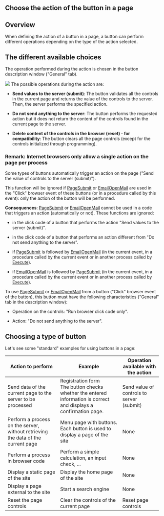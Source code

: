 


## Choose the action of the button in a page
			



<a name="NOTE1"></a>
<a name="NOTE1_1"></a>


## Overview
<a name="overview_ELTTEXTE000189"></a>
When defining the action of a button in a page, a button can perform different operations depending on the type of the action selected.

<a name="NOTE2"></a>
<a name="NOTE2_1"></a>


## The different available choices
<a name="the_different_available_choices_ELTTEXTE000213"></a>
The operation performed during the action is chosen in the button description window ("General" tab).

![](https://doc.pcsoft.fr/en-US/images/image.awp?langid=3&name=Btn_operation1.gif)
The possible operations during the action are:

- **Send values to the server (submit)**: 
	The button validates all the controls in the current page and returns the value of the controls to the server. Then, the server performs the specified action.

- **Do not send anything to the server**: 
	The button performs the requested action but it does not return the content of the controls found in the current page to the server.

- **Delete content of the controls in the browser (reset) - for compatibility**:
	The button clears all the page controls (except for the controls initialized through programming).



<a name="NOTE2_2"></a>


### Remark: Internet browsers only allow a single action on the page per process
<a name="remark_internet_browsers_only_allow_single_action_the_page_per_process_ELTPARAGRAPHE000035"></a>

Some types of buttons automatically trigger an action on the page ("Send the value of controls to the server (submit)").

This function will be ignored if [PageSubmit](../WDLang2/3058020.md) or [EmailOpenMail](../WDLang2/3032021.md) are used in the "Click" browser event of these buttons (or in a procedure called by this event): only the action of the button will be performed.

**Consequences**: [PageSubmit](../WDLang2/3058020.md) or [EmailOpenMail](../WDLang2/3032021.md) cannot be used in a code that triggers an action (automatically or not). These functions are ignored:

- in the click code of a button that performs the action "Send values to the server (submit)".

- in the click code of a button that performs an action different from "Do not send anything to the server".

- if [PageSubmit](../WDLang2/3058020.md) is followed by [EmailOpenMail](../WDLang2/3032021.md) (in the current event, in a procedure called by the current event or in another process called by [Execute](../WDLang1/3013041.md)).

- if [EmailOpenMail](../WDLang2/3032021.md) is followed by [PageSubmit](../WDLang2/3058020.md) (in the current event, in a procedure called by the current event or in another process called by [Execute](../WDLang1/3013041.md)).




To use [PageSubmit](../WDLang2/3058020.md) or [EmailOpenMail](../WDLang2/3032021.md) from a button ("Click" browser event of the button), this button must have the following characteristics ("General" tab in the description window):

- Operation on the controls: "Run browser click code only". 

- Action: "Do not send anything to the server".




<a name="NOTE3"></a>
<a name="NOTE3_1"></a>


## Choosing a type of button
<a name="choosing_type_button_ELTTEXTE000243"></a>
Let's see some "standard" examples for using buttons in a page:


| Action to perform | Example | Operation available with the action |
| --- | --- | --- |
| Send data of the current page to the server to be processed | Registration form<br>The button checks whether the entered information is correct and displays a confirmation page. | Send value of controls to server (submit) |
| Perform a process on the server, without retrieving the data of the current page | Menu page with buttons.<br>Each button is used to display a page of the site | None |
| Perform a process in browser code | Perform a simple calculation, an input check, ... | None |
| Display a static page of the site | Display the home page of the site | None |
| Display a page external to the site | Start a search engine | None |
| Reset the page controls | Clear the controls of the current page | Reset page controls |




